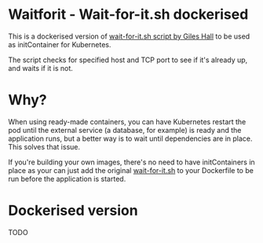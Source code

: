 # Waitforit - Wait-for-it.sh dockerised

This is a dockerised version of [wait-for-it.sh script by Giles Hall](https://github.com/vishnubob/wait-for-it) to be used as initContainer for Kubernetes. 

The script checks for specified host and TCP port to see if it's already up, and waits if it is not. 

# Why?

When using ready-made containers, you can have Kubernetes restart the pod until the external service (a database, for example) is ready and the application runs, but a better way is to wait until dependencies are in place. This solves that issue.

If you're building your own images, there's no need to have initContainers in place as your can just add the original [wait-for-it.sh](https://github.com/vishnubob/wait-for-it/blob/master/wait-for-it.sh) to your Dockerfile to be run before the application is started.

# Dockerised version

TODO
